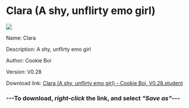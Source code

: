# Clara (A shy, unflirty emo girl)

<img src = "https://raw.githubusercontent.com/Arbiter1223/Koukou-Gurashi-Custom-Students/master/Students/Files/Clara%20(A%20shy%2C%20unflirty%20emo%20girl).png">

Name: Clara

Description: A shy, unflirty emo girl

Author: Cookie Boi

Version: V0.28

Download link: <a href="https://raw.githubusercontent.com/Arbiter1223/Koukou-Gurashi-Custom-Students/master/Students/Files/Clara%20(A%20shy%2C%20unflirty%20emo%20girl)%20-%20Cookie%20Boi%2C%20V0.28.student">Clara (A shy, unflirty emo girl) - Cookie Boi, V0.28.student</a>

### ---**To download, _right-click_ the link, and select _"Save as"_**---

